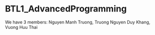 # BTL1_AdvancedProgramming
We have 3 members: Nguyen Manh Truong, Truong Nguyen Duy Khang, Vuong Huu Thai
